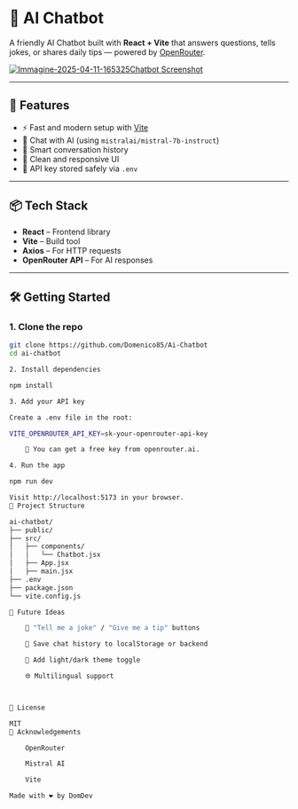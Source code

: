 # 🤖 AI Chatbot

A friendly AI Chatbot built with **React + Vite** that answers questions, tells jokes, or shares daily tips — powered by [OpenRouter](https://openrouter.ai).

<a href='https://postimg.cc/7byV9291' target='_blank'><img src='https://i.postimg.cc/J7s213BF/Immagine-2025-04-11-165325.jpg' border='0' alt='Immagine-2025-04-11-165325'/>Chatbot Screenshot</a>

---

## 🚀 Features

- ⚡️ Fast and modern setup with [Vite](https://vitejs.dev/)
- 🧠 Chat with AI (using `mistralai/mistral-7b-instruct`)
- 💬 Smart conversation history
- 🎨 Clean and responsive UI
- 🔐 API key stored safely via `.env`

---

## 📦 Tech Stack

- **React** – Frontend library
- **Vite** – Build tool
- **Axios** – For HTTP requests
- **OpenRouter API** – For AI responses

---

## 🛠️ Getting Started

### 1. Clone the repo

```bash
git clone https://github.com/Domenico85/Ai-Chatbot
cd ai-chatbot

2. Install dependencies

npm install

3. Add your API key

Create a .env file in the root:

VITE_OPENROUTER_API_KEY=sk-your-openrouter-api-key

    🔐 You can get a free key from openrouter.ai.

4. Run the app

npm run dev

Visit http://localhost:5173 in your browser.
📁 Project Structure

ai-chatbot/
├── public/
├── src/
│   ├── components/
│   │   └── Chatbot.jsx
│   ├── App.jsx
│   ├── main.jsx
├── .env
├── package.json
└── vite.config.js

🌟 Future Ideas

    🎲 "Tell me a joke" / "Give me a tip" buttons

    💾 Save chat history to localStorage or backend

    🎨 Add light/dark theme toggle

    🌐 Multilingual support



📄 License

MIT
🙌 Acknowledgements

    OpenRouter

    Mistral AI

    Vite

Made with ❤️ by DomDev
```
